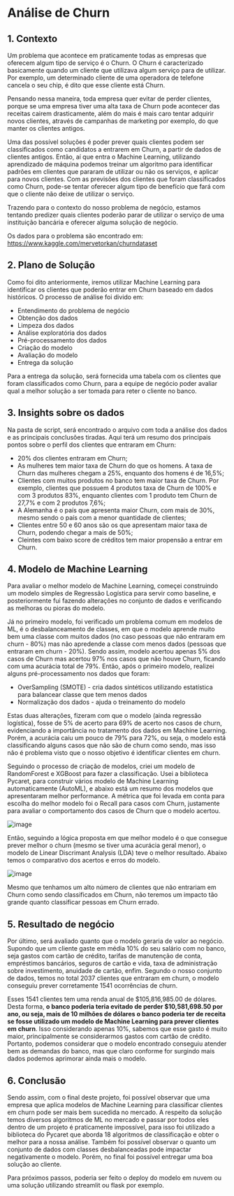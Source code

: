 # Análise de Churn

## 1. Contexto
Um problema que acontece em praticamente todas as empresas que oferecem algum tipo de serviço é o Churn. O Churn é caracterizado basicamente quando um cliente que utilizava algum serviço para de utilizar. Por exemplo, um determinado cliente de uma operadora de telefone cancela o seu chip, é dito que esse cliente está Churn.

Pensando nessa maneira, toda empresa quer evitar de perder clientes, porque se uma empresa tiver uma alta taxa de Churn pode acontecer das receitas cairem drasticamente, além do mais é mais caro tentar adquirir novos clientes, através de campanhas de marketing por exemplo, do que manter os clientes antigos.

Uma das possível soluções é poder prever quais clientes podem ser classificados como candidatos a entrarem em Churn, a partir de dados de clientes antigos. Então, aí que entra o Machine Learning, utilizando aprendizado de máquina podemos treinar um algoritmo para identificar padrões em clientes que pararam de utilizar ou não os serviços, e aplicar para novos clientes. Com as previsões dos clientes que foram classificados como Churn, pode-se tentar oferecer algum tipo de benefício que fará com que o cliente não deixe de utilizar o serviço.

Trazendo para o contexto do nosso problema de negócio, estamos tentando predizer quais clientes poderão parar de utilizar o serviço de uma instituição bancária e oferecer alguma solução de negócio.

Os dados para o problema são encontrado em: https://www.kaggle.com/mervetorkan/churndataset

## 2. Plano de Solução
Como foi dito anteriormente, iremos utilizar Machine Learning para identificar os clientes que poderão entrar em Churn baseado em dados históricos. O processo de análise foi divido em:
- Entendimento do problema de negócio
- Obtenção dos dados
- Limpeza dos dados
- Análise exploratória dos dados
- Pré-processamento dos dados
- Criação do modelo
- Avaliação do modelo
- Entrega da solução

Para a entrega da solução, será fornecida uma tabela com os clientes que foram classificados como Churn, para a equipe de negócio poder avaliar qual a melhor solução a ser tomada para reter o cliente no banco.

## 3. Insights sobre os dados
Na pasta de script, será encontrado o arquivo com toda a análise dos dados e as principais conclusões tiradas. Aqui terá um resumo dos principais pontos sobre o perfil dos clientes que entraram em Churn:
- 20% dos clientes entraram em Churn;
- As mulheres tem maior taxa de Churn do que os homens. A taxa de Churn das mulheres chegam a 25%, enquanto dos homens é de 16,5%;
- Clientes com muitos produtos no banco tem maior taxa de Churn. Por exemplo, clientes que possuem 4 produtos taxa de Churn de 100% e com 3 produtos 83%, enquanto clientes com 1 produto tem Churn de 27,7% e com 2 produtos 7,6%;
- A Alemanha é o país que apresenta maior Churn, com mais de 30%, mesmo sendo o país com a menor quantidade de clientes;
- Clientes entre 50 e 60 anos são os que apresentam maior taxa de Churn, podendo chegar a mais de 50%;
- Cleintes com baixo score de créditos tem maior propensão a entrar em Churn.

## 4. Modelo de Machine Learning
Para avaliar o melhor modelo de Machine Learning, começei construindo um modelo simples de Regressão Logística para servir como baseline, e posteriormente fui fazendo alterações no conjunto de dados e verificando as melhoras ou pioras do modelo.

Já no primeiro modelo, foi verificado um problema comum em modelos de ML, é o desbalanceamento de classes, em que o modelo aprende muito bem uma classe com muitos dados (no caso pessoas que não entraram em churn - 80%) mas não apredende a classe com menos dados (pessoas que entraram em churn - 20%). Sendo assim, modelo acertou apenas 5% dos casos de Churn mas acertou 97% nos casos que não houve Churn, ficando com uma acurácia total de 79%. Então, após o primeiro modelo, realizei alguns pré-processamento nos dados que foram:
- OverSampling (SMOTE) - cria dados sintéticos utilizando estatística para balancear classe que tem menos dados
- Normalização dos dados - ajuda o treinamento do modelo

Estas duas alterações, fizeram com que o modelo (ainda regressão logística), fosse de 5% de acerto para 69% de acerto nos casos de churn, evidenciando a importância no tratamento dos dados em Machine Learning. Porém, a acurácia caiu um pouco de 79% para 72%, ou seja, o modelo está classificando alguns casos que não são de churn como sendo, mas isso não é problema visto que o nosso objetivo é identificar clientes em churn.

Seguindo o processo de criação de modelos, criei um modelo de RandomForest e XGBoost para fazer a classificação. Usei a biblioteca Pycaret, para construir vários modelo de Machine Learning automaticamente (AutoML), e abaixo está um resumo dos modelos que apresentaram melhor performance. A métrica que foi levada em conta para escolha do melhor modelo foi o Recall para casos com Churn, justamente para avaliar o comportamento dos casos de Churn que o modelo acertou.

   ![image](https://user-images.githubusercontent.com/66805980/130838843-b1f2cd3b-aeb8-42a5-b365-1b0a5a7c4aab.png)

Então, seguindo a lógica proposta em que melhor modelo é o que consegue prever melhor o churn (mesmo se tiver uma acurácia geral menor), o modelo de Linear Discrimant Analysis (LDA) teve o melhor resultado. Abaixo temos o comparativo dos acertos e erros do modelo.

   ![image](https://user-images.githubusercontent.com/66805980/130839170-f8ad57aa-c560-4640-8b67-c9330c9c8070.png)

Mesmo que tenhamos um alto número de clientes que não entrariam em Churn como sendo classificados em Churn, não teremos um impacto tão grande quanto classificar pessoas em Churn errado.

## 5. Resultado de negócio
Por último, será avaliado quanto que o modelo geraria de valor ao negócio. Supondo que um cliente gaste em média 10% do seu salário com no banco, seja gastos com cartão de crédito, tarifas de manutenção de conta, empréstimos bancários, seguros de cartão e vida, taxa de administração sobre investimento, anuidade de cartão, enfim. Segundo o nosso conjunto de dados, temos no total 2037 clientes que entraram em churn, o modelo conseguiu prever corretamente 1541 ocorrências de churn.

Esses 1541 clientes tem uma renda anual de $105,816,985.00 de dólares. Desta forma, **o banco poderia teria evitado de perder $10,581,698.50 por ano, ou seja, mais de 10 milhões de dólares o banco poderia ter de receita se fosse utilizado um modelo de Machine Learning para prever clientes em churn**. Isso considerando apenas 10%, sabemos que esse gasto é muito maior, principalmente se considerarmos gastos com cartão de crédito. Portanto, podemos considerar que o modelo encontrado conseguiu atender bem as demandas do banco, mas que claro conforme for surgindo mais dados podemos aprimorar ainda mais o modelo.

## 6. Conclusão
Sendo assim, com o final deste projeto, foi possível observar que uma empresa que aplica modelos de Machine Learning para classificar clientes em churn pode ser mais bem sucedida no mercado.
A respeito da solução temos diversos algoritmos de ML no mercado e passar por todos eles dentro de um projeto é praticamente impossível, para isso foi utilizado a biblioteca do Pycaret que aborda 18 algoritmos de classificação e obter o melhor para a nossa análise. Também foi possível observar o quanto um conjunto de dados com classes desbalanceadas pode impactar negativamente o modelo. Porém, no final foi possível entregar uma boa solução ao cliente.

Para próximos passos, poderia ser feito o deploy do modelo em nuvem ou uma solução utilizando streamlit ou flask por exemplo.

